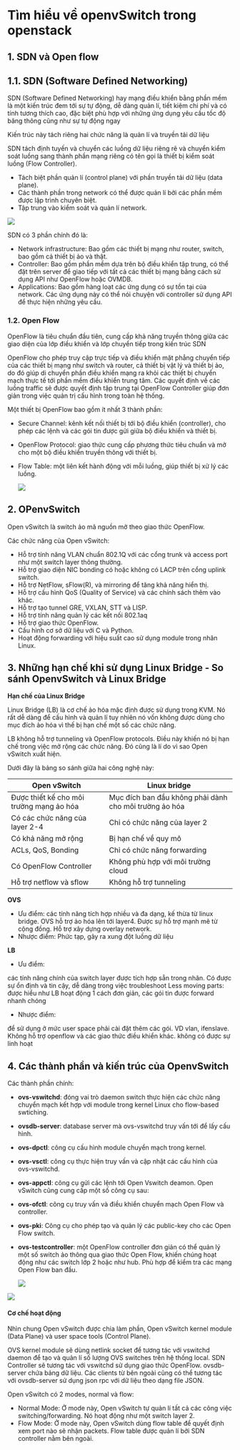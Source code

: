 # Tìm hiểu về openvSwitch trong openstack

## 1. SDN và Open flow

## 1.1. SDN (Software Defined Networking)

SDN (Software Defined Networking) hay mạng điều khiển bằng phần mềm là một kiến trúc đem tới sự tự động, dễ dàng quản lí, tiết kiệm chi phí và có tính tương thích cao, đặc biệt phù hợp với những ứng dụng yêu cầu tốc độ băng thông cũng như sự tự động ngay

Kiến trúc này tách riêng hai chức năng là quản lí và truyền tải dữ liệu

SDN tách định tuyến và chuyển các luồng dữ liệu riêng rẽ và chuyển kiểm soát luồng sang thành phần mạng riêng có tên gọi là thiết bị kiểm soát luồng (Flow Controller).

- Tách biệt phần quản lí (control plane) với phần truyền tải dữ liệu (data plane).
- Các thành phần trong network có thể được quản lí bởi các phần mềm được lập trình chuyên biệt.
- Tập trung vào kiểm soát và quản lí network.

![](./Images/Switch/1.1.png)

SDN có 3 phần chính đó là:

- Network infrastructure: Bao gồm các thiết bị mạng như router, switch, bao gồm cả thiết bị ảo và thật.
- Controller: Bao gồm phần mềm dựa trên bộ điều khiển tập trung, có thể đặt trên server để giao tiếp với tất cả các thiết bị mạng bằng cách sử dụng API như OpenFlow hoặc OVMDB.
- Applications: Bao gồm hàng loạt các ứng dụng có sự tồn tại của network. Các ứng dụng này có thể nói chuyện với controller sử dụng API để thực hiện những yêu cầu.

### 1.2. Open Flow

OpenFlow là tiêu chuẩn đầu tiên, cung cấp khả năng truyền thông giữa các giao diện của lớp điều khiển và lớp chuyển tiếp trong kiến trúc SDN

OpenFlow cho phép truy cập trực tiếp và điều khiển mặt phẳng chuyển tiếp của các thiết bị mạng như switch và router, cả thiết bị vật lý và thiết bị ảo, do đó giúp di chuyển phần điều khiển mạng ra khỏi các thiết bị chuyển mạch thực tế tới phần mềm điều khiển trung tâm. Các quyết định về các luồng traffic sẽ được quyết định tập trung tại OpenFlow Controller giúp đơn giản trong việc quản trị cấu hình trong toàn hệ thống. 

Một thiết bị OpenFlow bao gồm ít nhất 3 thành phần:

- Secure Channel: kênh kết nối thiết bị tới bộ điều khiển (controller), cho phép các lệnh và các gói tin được gửi giữa bộ điều khiển và thiết bị.

- OpenFlow Protocol: giao thức cung cấp phương thức tiêu chuẩn và mở cho một bộ điều khiển truyền thông với thiết bị.

- Flow Table: một liên kết hành động với mỗi luồng, giúp thiết bị xử lý các luồng.

  ![](./Images/Switch/1.2.png)

  

## 2. OPenvSwitch

Open vSwitch là switch ảo mã nguồn mở theo giao thức OpenFlow.

Các chức năng của Open vSwitch:

- Hỗ trợ tính năng VLAN chuẩn 802.1Q với các cổng trunk và access port như một switch layer thông thường.
- Hỗ trợ giao diện NIC bonding có hoặc không có LACP trên cổng uplink switch.
- Hỗ trợ NetFlow, sFlow(R), và mirroring để tăng khả năng hiển thị.
- Hỗ trợ cấu hình QoS (Quality of Service) và các chính sách thêm vào khác.
- Hỗ trợ tạo tunnel GRE, VXLAN, STT và LISP.
- Hỗ trợ tính năng quản lý các kết nối 802.1aq
- Hỗ trợ giao thức OpenFlow.
- Cấu hình cơ sở dữ liệu với C và Python.
- Hoạt động forwarding với hiệu suất cao sử dụng module trong nhân Linux.

## 3. Những hạn chế khi sử dụng Linux Bridge - So sánh OpenvSwitch và Linux Bridge

**Hạn chế của Linux Bridge**

Linux Bridge (LB) là cơ chế ảo hóa mặc định được sử dụng trong KVM. Nó rất dễ dàng để cấu hình và quản lí tuy nhiên nó vốn không được dùng cho mục đích ảo hóa vì thế bị hạn chế một số các chức năng.

LB không hỗ trợ tunneling và OpenFlow protocols. Điều này khiến nó bị hạn chế trong việc mở rộng các chức năng. Đó cũng là lí do vì sao Open vSwitch xuất hiện.

Dưới đây là bảng so sánh giữa hai công nghệ này:

| Open vSwitch                             | Linux bridge                                           |
| ---------------------------------------- | ------------------------------------------------------ |
| Được thiết kế cho môi trường mạng ảo hóa | Mục đích ban đầu không phải dành cho môi trường ảo hóa |
| Có các chức năng của layer 2-4           | Chỉ có chức năng của layer 2                           |
| Có khả năng mở rộng                      | Bị hạn chế về quy mô                                   |
| ACLs, QoS, Bonding                       | Chỉ có chức năng forwarding                            |
| Có OpenFlow Controller                   | Không phù hợp với môi trường cloud                     |
| Hỗ trợ netflow và sflow                  | Không hỗ trợ tunneling                                 |

**OVS**

- Ưu điểm: các tính năng tích hợp nhiều và đa dạng, kế thừa từ linux bridge. OVS hỗ trợ ảo hóa lên tới layer4. Được sự hỗ trợ mạnh mẽ từ cộng đồng. Hỗ trợ xây dựng overlay network.
- Nhược điểm: Phức tạp, gây ra xung đột luồng dữ liệu

**LB**

- Ưu điểm:

các tính năng chính của switch layer được tích hợp sẵn trong nhân. Có được sự ổn định và tin cậy, dễ dàng trong việc troubleshoot Less moving parts: được hiểu như LB hoạt động 1 cách đơn giản, các gói tin được forward nhanh chóng

- Nhược điểm:

để sử dụng ở mức user space phải cài đặt thêm các gói. VD vlan, ifenslave. Không hỗ trợ openflow và các giao thức điều khiển khác. không có được sự linh hoạt

## 4. Các thành phần và kiến trúc của OpenvSwitch

Các thành phần chính:

- **ovs-vswitchd**: đóng vai trò daemon switch thực hiện các chức năng chuyển mạch kết hợp với module trong kernel Linux cho flow-based swtiching.

- **ovsdb-server**: database server mà ovs-vswitchd truy vấn tới để lấy cấu hình.

- **ovs-dpctl**: công cụ cấu hình module chuyển mạch trong kernel.

- **ovs-vsctl**: công cụ thực hiện truy vấn và cập nhật các cấu hình của ovs-vswitchd.

- **ovs-appctl**: công cụ gửi các lệnh tới Open Vswitch deamon. Open vSwitch cũng cung cấp một số công cụ sau:

- **ovs-ofctl**: công cụ truy vấn và điều khiển chuyển mạch Open Flow và controller.

- **ovs-pki**: Công cụ cho phép tạo và quản lý các public-key cho các Open Flow switch.

- **ovs-testcontroller**: một OpenFlow controller đơn giản có thể quản lý một số switch ảo thông qua giao thức Open Flow, khiến chúng hoạt động như các switch lớp 2 hoặc như hub. Phù hợp để kiểm tra các mạng Open Flow ban đầu.

  ![](./Images/switch/13.png)

![](./Images/Switch/1.4.png)

#### Cơ chế hoạt động

Nhìn chung Open vSwitch được chia làm phần, Open vSwitch kernel module (Data Plane) và user space tools (Control Plane).

OVS kernel module sẽ dùng netlink socket để tương tác với vswitchd daemon để tạo và quản lí số lượng OVS switches trên hệ thống local. SDN Controller sẽ tương tác với vswitchd sử dụng giao thức OpenFlow. ovsdb-server chứa bảng dữ liệu. Các clients từ bên ngoài cũng có thể tương tác với ovsdb-server sử dụng json rpc với dữ liệu theo dạng file JSON.

Open vSwitch có 2 modes, normal và flow:

- Normal Mode: Ở mode này, Open vSwitch tự quản lí tất cả các công việc switching/forwarding. Nó hoạt động như một switch layer 2.
- Flow Mode: Ở mode này, Open vSwitch dùng flow table để quyết định xem port nào sẽ nhận packets. Flow table được quản lí bởi SDN controller nằm bên ngoài.